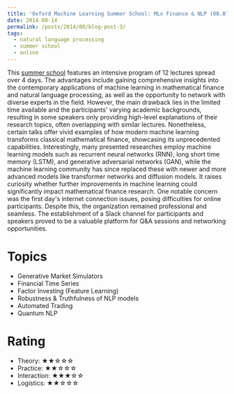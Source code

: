 ```yaml
---
title: 'Oxford Machine Learning Summer School: MLx Finance & NLP (08.07.2023-11.07.2023 online)'
date: 2014-08-14
permalink: /posts/2014/08/blog-post-3/
tags:
  - natural language processing
  - summer school
  - online
---
```


This [summer school](https://www.oxfordml.school) features an intensive program of 12 lectures spread over 4 days. The advantages include gaining comprehensive insights into the contemporary applications of machine learning in mathematical finance and natural language processing, as well as the opportunity to network with diverse experts in the field. However, the main drawback lies in the limited time available and the participants' varying academic backgrounds, resulting in some speakers only providing high-level explanations of their research topics, often overlapping with similar lectures.
Nonetheless, certain talks offer vivid examples of how modern machine learning transforms classical mathematical finance, showcasing its unprecedented capabilities. Interestingly, many presented researches employ machine learning models such as recurrent neural networks (RNN), long short time memory (LSTM), and generative adversarial networks (GAN), while the machine learning community has since replaced these with newer and more advanced models like transformer networks and diffusion models. It raises curiosity whether further improvements in machine learning could significantly impact mathematical finance research.
One notable concern was the first day's internet connection issues, posing difficulties for online participants. Despite this, the organization remained professional and seamless. The establishment of a Slack channel for participants and speakers proved to be a valuable platform for Q&A sessions and networking opportunities.

Topics
======
* Generative Market Simulators
* Financial Time Series
* Factor Investing (Feature Learning)
* Robustness & Truthfulness of NLP models
* Automated Trading
* Quantum NLP

Rating
======
- Theory: ★★☆☆☆
- Practice: ★★☆☆☆
- Interaction: ★★★☆☆
- Logistics: ★★☆☆☆
